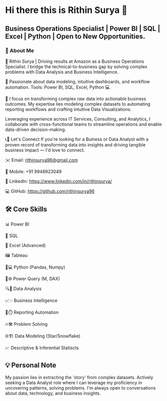 # Hi there this is Rithin Surya 👋
## Business Operations Specialist | Power BI | SQL | Excel | Python | Open to New Opportunities.
### 🔎 About Me

🚀 Rithin Surya | Driving results at Amazon as a Business Operations Specialist. I bridge the technical-to-business gap by solving complex problems with Data Analysis and Business Intelligence. 

🌟 Passionate about data modeling, intuitive dashboards, and workflow automation. Tools: Power BI, SQL, Excel, Python 💻.

🎯 I focus on transforming complex raw data into actionable business outcomes. My expertise lies modeling complex datasets to automating reporting workflows and crafting intuitive Data Visualizations.

Leveraging experience across IT Services, Consulting, and Analytics, I collaborate with cross-functional teams to streamline operations and enable data-driven decision-making.

📞📧 Let's Connect If you're looking for a Buiness or Data Analyst with a proven record of transforming data into insights and driving tangible business impact — I'd love to connect.

✉️ Email: rithinsurya96@gmail.com

📱 Mobile: +91 9948923049

🔗 LinkedIn: https://www.linkedin.com/in/rithinsurya/

💻 GitHub: https://github.com/rithinsurya96

## 🛠️ Core Skills

📊 Power BI

💾 SQL

🧾 Excel (Advanced)

🖼️ Tableau

🐍💻 Python (Pandas, Numpy)

🔌⚙️ Power Query (M, DAX)

🔍🧠 Data Analysis

📈💡 Business Intelligence

🤖⏱️ Reporting Automation

🔥🛠️ Problem Solving

🌐🏗️ Data Modeling (Star/Snowflake)

📈 Descriptive & Inferential Statiscts

## 💡 Personal Note 
My passion lies in extracting the 'story' from complex datasets. Actively seeking a Data Analyst role where I can leverage my proficiency in uncovering patterns, solving problems. I'm always open to conversations about data, technology, and business insights.
